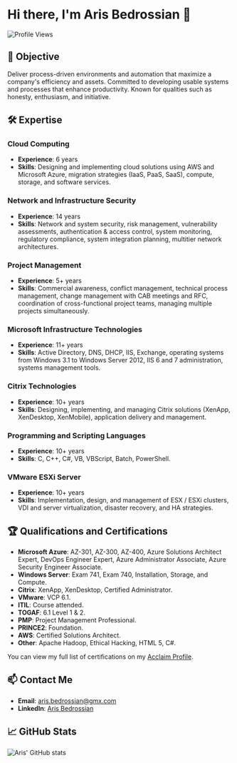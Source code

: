 # Hi there, I'm Aris Bedrossian 👋

![Profile Views](https://komarev.com/ghpvc/?username=ArisBedrossian&color=blue)

## 🎯 Objective
Deliver process-driven environments and automation that maximize a company's efficiency and assets. Committed to developing usable systems and processes that enhance productivity. Known for qualities such as honesty, enthusiasm, and initiative.

## 🛠️ Expertise
### Cloud Computing
- **Experience**: 6 years
- **Skills**: Designing and implementing cloud solutions using AWS and Microsoft Azure, migration strategies (IaaS, PaaS, SaaS), compute, storage, and software services.

### Network and Infrastructure Security
- **Experience**: 14 years
- **Skills**: Network and system security, risk management, vulnerability assessments, authentication & access control, system monitoring, regulatory compliance, system integration planning, multitier network architectures.

### Project Management
- **Experience**: 5+ years
- **Skills**: Commercial awareness, conflict management, technical process management, change management with CAB meetings and RFC, coordination of cross-functional project teams, managing multiple projects simultaneously.

### Microsoft Infrastructure Technologies
- **Experience**: 11+ years
- **Skills**: Active Directory, DNS, DHCP, IIS, Exchange, operating systems from Windows 3.1 to Windows Server 2012, IIS 6 and 7 administration, systems management tools.

### Citrix Technologies
- **Experience**: 10+ years
- **Skills**: Designing, implementing, and managing Citrix solutions (XenApp, XenDesktop, XenMobile), application delivery and management.

### Programming and Scripting Languages
- **Experience**: 10+ years
- **Skills**: C, C++, C#, VB, VBScript, Batch, PowerShell.

### VMware ESXi Server
- **Experience**: 10+ years
- **Skills**: Implementation, design, and management of ESX / ESXi clusters, VDI and server virtualization, disaster recovery, and HA strategies.

## 🏆 Qualifications and Certifications
- **Microsoft Azure**: AZ-301, AZ-300, AZ-400, Azure Solutions Architect Expert, DevOps Engineer Expert, Azure Administrator Associate, Azure Security Engineer Associate.
- **Windows Server**: Exam 741, Exam 740, Installation, Storage, and Compute.
- **Citrix**: XenApp, XenDesktop, Certified Administrator.
- **VMware**: VCP 6.1.
- **ITIL**: Course attended.
- **TOGAF**: 6.1 Level 1 & 2.
- **PMP**: Project Management Professional.
- **PRINCE2**: Foundation.
- **AWS**: Certified Solutions Architect.
- **Other**: Apache Hadoop, Ethical Hacking, HTML 5, C#.

You can view my full list of certifications on my [Acclaim Profile](https://www.youracclaim.com/users/yourusername/badges).

## 📫 Contact Me
- **Email**: [aris.bedrossian@gmx.com](mailto:aris.bedrossian@gmx.com)
- **LinkedIn**: [Aris Bedrossian](https://qa.linkedin.com/in/aris-bedrossian-3aa42317)

## 📈 GitHub Stats
![Aris' GitHub stats](https://github-readme-stats.vercel.app/api?username=ArisBedrossian&show_icons=true&theme=radical)
